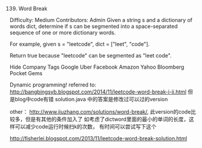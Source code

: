 139. Word Break  

Difficulty: Medium
Contributors: Admin
Given a string s and a dictionary of words dict, determine if s can be segmented into a space-separated sequence of one or more dictionary words.

For example, given
s = "leetcode",
dict = ["leet", "code"].

Return true because "leetcode" can be segmented as "leet code".

Hide Company Tags Google Uber Facebook Amazon Yahoo Bloomberg Pocket Gems

Dynamic programming!
referred to: http://bangbingsyb.blogspot.com/2014/11/leetcode-word-break-i-ii.html 但是blog中code有错 solution.java 中的答案是修改过可以过的version

other：
http://www.jiuzhang.com/solutions/word-break/, 此version的code比较多，但是有其他的条件加入了 如考虑了dictword里面的最小的单词的长度，这样可以减少code运行时候扫k的次数， 有时间可以尝试写下这个

http://fisherlei.blogspot.com/2013/11/leetcode-word-break-solution.html
